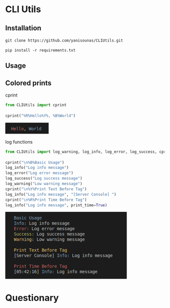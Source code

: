 CLI Utils
=========

Installation
-----

`git clone https://github.com/yanisounas/CLIUtils.git`

`pip install -r requirements.txt`

Usage
-----

Colored prints
--------------

cprint
```python
from CLIUtils import cprint

cprint("%R%Hello%Y%, %B%World")
```
![Cprint Output](Examples/colored_prints/1.png)

log functions

```python
from CLIUtils import log_warning, log_info, log_error, log_success, cprint

cprint("\n%B%Basic Usage")
log_info("Log info message")
log_error("Log error message")
log_success("Log success message")
log_warning("Low warning message")
cprint("\n%Y%Print Text Before Tag")
log_info("Log info message", "[Server Console] ")
cprint("\n%R%Print Time Before Tag")
log_info("Log info message", print_time=True)

```
![Log Function Output](Examples/colored_prints/2.png)

Questionary
===========
















